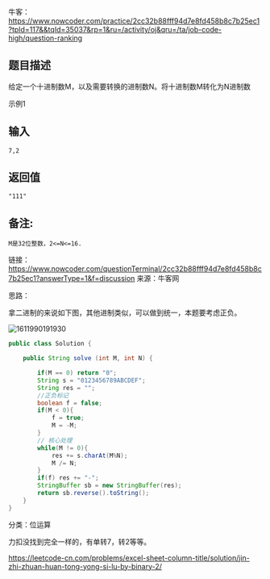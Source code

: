 牛客：https://www.nowcoder.com/practice/2cc32b88fff94d7e8fd458b8c7b25ec1?tpId=117&&tqId=35037&rp=1&ru=/activity/oj&qru=/ta/job-code-high/question-ranking





## 题目描述

给定一个十进制数M，以及需要转换的进制数N。将十进制数M转化为N进制数

示例1

## 输入

```
7,2
```

## 返回值

```
"111"
```

## 备注:

```
M是32位整数，2<=N<=16.
```





链接：https://www.nowcoder.com/questionTerminal/2cc32b88fff94d7e8fd458b8c7b25ec1?answerType=1&f=discussion
来源：牛客网



思路：  

拿二进制的来说如下图，其他进制类似，可以做到统一，本题要考虑正负。


![1611990191930](../../../assets/1611990191930.png)



````java
public class Solution {

    public String solve (int M, int N) {

        if(M == 0) return "0";
        String s = "0123456789ABCDEF";
        String res = "";
        //正负标记
        boolean f = false;
        if(M < 0){
            f = true;
            M = -M;
        }
        // 核心处理
        while(M != 0){
            res += s.charAt(M%N);
            M /= N;
        }
        if(f) res += "-";
        StringBuffer sb = new StringBuffer(res);
        return sb.reverse().toString();
    }
}
````







分类：位运算



力扣没找到完全一样的，有单转7，转2等等。







https://leetcode-cn.com/problems/excel-sheet-column-title/solution/jin-zhi-zhuan-huan-tong-yong-si-lu-by-binary-2/